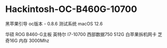 # Hackintosh-OC-B460G-10700
黑苹果引导
oc版本 - 0.8.6
测试系统 macOS 12.6

华硕 ROG B460-G主板
英特尔 I7-10700
西部数据750 512G
白苹果拆机网卡
芝奇16G 内存 3000Mhz



